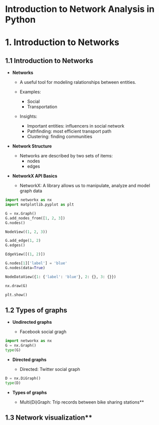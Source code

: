 Introduction to Network Analysis in Python
==========================================

# 1. Introduction to Networks

## 1.1 Introduction to Networks

* **Networks**
	* A useful tool for modeling ralationships between entities.

	* Examples:
		* Social
		* Transportation

	* Insights:
		* Important entities: influencers in social network
		* Pathfinding: most efficient transport path
		* Clustering: finding communities

* **Network Structure**

	* Networks are described by two sets of items:
		* nodes
		* edges

* **NetworkX API Basics**

	* NetworkX: A library allows us to manipulate, analyze and model graph data

```python
import networkx as nx
import matplotlib.pyplot as plt

G = nx.Graph()
G.add_nodes_from([1, 2, 3])
G.nodes()

NodeView((1, 2, 3))

G.add_edge(1, 2)
G.edges()

EdgeView([(1, 2)])

G.nodes[1]['label'] = 'blue'
G.nodes(data=True)

NodeDataView({1: {'label': 'blue'}, 2: {}, 3: {}})

nx.draw(G)

plt.show()
```

## 1.2 Types of graphs

* **Undirected graphs**

	* Facebook social gragh

```python
import networkx as nx
G = nx.Graph()
type(G)
```

* **Directed graphs**

	* Directed: Twitter social graph

```python
D = nx.DiGraph()
type(D)
```

* **Types of graphs**

	* Multi(Di)Graph: Trip records between bike sharing stations**




## 1.3 Network visualization**
























